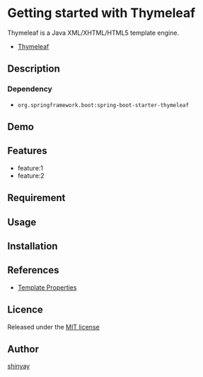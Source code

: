 # Getting started with Thymeleaf

Thymeleaf is a Java XML/XHTML/HTML5 template engine.

- [Thymeleaf](https://www.thymeleaf.org/)

## Description
### Dependency
- `org.springframework.boot:spring-boot-starter-thymeleaf`

## Demo

## Features

- feature:1
- feature:2

## Requirement

## Usage

## Installation

## References
- [Template Properties](https://docs.spring.io/spring-boot/docs/current/reference/htmlsingle/#application-properties.templating)

## Licence

Released under the [MIT license](https://gist.githubusercontent.com/shinyay/56e54ee4c0e22db8211e05e70a63247e/raw/34c6fdd50d54aa8e23560c296424aeb61599aa71/LICENSE)

## Author

[shinyay](https://github.com/shinyay)
